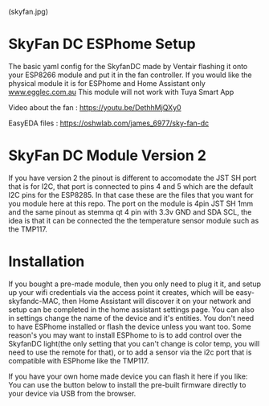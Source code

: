 (skyfan.jpg)
# SkyFan DC ESPhome Setup

The basic yaml config for the SkyfanDC made by Ventair flashing it onto your ESP8266 module and put it in the fan controller.
If you would like the physical module it is for ESPhome and Home Assistant only www.egglec.com.au
This module will not work with Tuya Smart App

Video about the fan : https://youtu.be/DethhMjQXy0

EasyEDA files : https://oshwlab.com/james_6977/sky-fan-dc

# SkyFan DC Module Version 2
If you have version 2 the pinout is different to accomodate the JST SH port that is for I2C, that port is connected to pins 4 and 5 which are the default I2C pins for the ESP8285.  In that case these are the files that you want for you module here at this repo.
The port on the module is 4pin JST SH 1mm and the same pinout as stemma qt 4 pin with 3.3v GND and SDA SCL, the idea is that it can be connected the the temperature sensor module such as the TMP117.


# Installation
If you bought a pre-made module, then you only need to plug it it, and setup up your wifi credentials via the access point it creates, which will be easy-skyfandc-MAC, then Home Assistant will discover it on your network and setup can be completed in the home assistant settings page.
You can also in settings change the name of the device and it's entities.
You don't need to have ESPhome installed or flash the device unless you want too.
Some reason's you may want to install ESPhome to is to add control over the SkyfanDC light(the only setting that you can't change is color temp, you will need to use the remote for that), or to add a sensor via the i2c port that is compatible with ESPhome like the TMP117.
  

If you have your own home made device you can flash it here if you like:
You can use the button below to install the pre-built firmware directly to your device via USB from the browser.

<esp-web-install-button manifest="./manifest.json"></esp-web-install-button>

<script type="module" src="https://unpkg.com/esp-web-tools@5.2.0/dist/web/install-button.js?module"></script>
